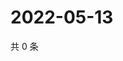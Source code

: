 # 2022-05-13

共 0 条

<!-- BEGIN WEIBO -->
<!-- 最后更新时间 Fri May 13 2022 23:14:16 GMT+0800 (China Standard Time) -->

<!-- END WEIBO -->
